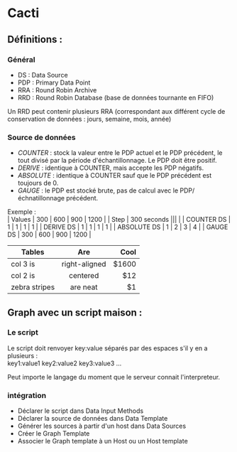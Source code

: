 # Cacti

## Définitions :

### Général
  
* DS : Data Source  
* PDP : Primary Data Point
* RRA : Round Robin Archive
* RRD : Round Robin Database (base de données tournante en FIFO)

Un RRD peut contenir plusieurs RRA (correspondant aux différent cycle de conservation de données : jours, semaine, mois, année)
  
### Source de données
  
* _COUNTER_ : stock la valeur entre le PDP actuel et le PDP précédent, le tout divisé par la période d'échantillonnage. Le PDP doit être positif.
* _DERIVE_ : identique à COUNTER, mais accepte les PDP négatifs.
* _ABSOLUTE_ : identique à COUNTER sauf que le PDP précédent est toujours de 0.
* _GAUGE_ : le PDP est stocké brute, pas de calcul avec le PDP/échnatillonnage précédent.
   
Exemple :  
| Values        | 300 | 600 | 900 | 1200 |
| Step          | 300 seconds |||           |
| COUNTER DS    |   1 |  1  |   1 |    1 |
| DERIVE DS     |   1 |  1  |   1 |   1  |
| ABSOLUTE DS   |   1 |  2  |   3 |   4  |
| GAUGE DS      | 300 | 600 | 900 | 1200 | 
  
| Tables        | Are           | Cool  |
| ------------- |:-------------:| -----:|
| col 3 is      | right-aligned | $1600 |
| col 2 is      | centered      |   $12 |
| zebra stripes | are neat      |    $1 |

  
## Graph avec un script maison :

### Le script  
Le script doit renvoyer key:value séparés par des espaces s'il y en a plusieurs :  
key1:value1 key2:value2 key3:value3 ...  
  
Peut importe le langage du moment que le serveur connait l'interpreteur.  
  
### intégration
  
* Déclarer le script dans Data Input Methods
* Déclarer la source de données dans Data Template
* Générer les sources à partir d'un host dans Data Sources
* Créer le Graph Template
* Associer le Graph template à un Host ou un Host template


  


  
  
